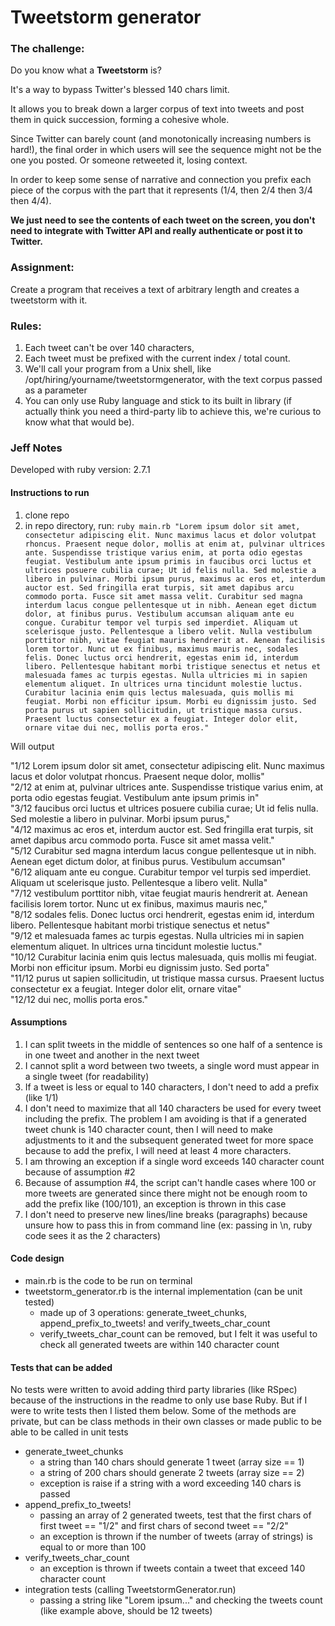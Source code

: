 # Tweetstorm generator

### The challenge:

Do you know what a **Tweetstorm** is?

It's a way to bypass Twitter's blessed 140 chars limit.

It allows you to break down a larger corpus of text into tweets and post them in quick succession, forming a cohesive whole.

Since Twitter can barely count (and monotonically increasing numbers is hard!), the final order in which users will see the sequence might not be the one you posted. Or someone retweeted it, losing context.

In order to keep some sense of narrative and connection you prefix each piece of the corpus with the part that it represents (1/4, then 2/4 then 3/4 then 4/4).

**We just need to see the contents of each tweet on the screen, you don't need to integrate with Twitter API and really authenticate or post it to Twitter.**

### Assignment:

Create a program that receives a text of arbitrary length and creates a tweetstorm with it.

### Rules:

1. Each tweet can't be over 140 characters,
2. Each tweet must be prefixed with the current index / total count.
3. We'll call your program from a Unix shell, like /opt/hiring/yourname/tweetstormgenerator, with the text corpus passed as a parameter
4. You can only use Ruby language and stick to its built in library (if actually think you need a third-party lib to achieve this, we're curious to know what that would be).

### Jeff Notes
Developed with ruby version: 2.7.1

#### Instructions to run
1) clone repo
2) in repo directory, run:
`ruby main.rb "Lorem ipsum dolor sit amet, consectetur adipiscing elit. Nunc maximus lacus et dolor volutpat rhoncus. Praesent neque dolor, mollis at enim at, pulvinar ultrices ante. Suspendisse tristique varius enim, at porta odio egestas feugiat. Vestibulum ante ipsum primis in faucibus orci luctus et ultrices posuere cubilia curae; Ut id felis nulla. Sed molestie a libero in pulvinar. Morbi ipsum purus, maximus ac eros et, interdum auctor est. Sed fringilla erat turpis, sit amet dapibus arcu commodo porta. Fusce sit amet massa velit.
           Curabitur sed magna interdum lacus congue pellentesque ut in nibh. Aenean eget dictum dolor, at finibus purus. Vestibulum accumsan aliquam ante eu congue. Curabitur tempor vel turpis sed imperdiet. Aliquam ut scelerisque justo. Pellentesque a libero velit. Nulla vestibulum porttitor nibh, vitae feugiat mauris hendrerit at. Aenean facilisis lorem tortor. Nunc ut ex finibus, maximus mauris nec, sodales felis. Donec luctus orci hendrerit, egestas enim id, interdum libero. Pellentesque habitant morbi tristique senectus et netus et malesuada fames ac turpis egestas. Nulla ultricies mi in sapien elementum aliquet.
           In ultrices urna tincidunt molestie luctus. Curabitur lacinia enim quis lectus malesuada, quis mollis mi feugiat. Morbi non efficitur ipsum. Morbi eu dignissim justo. Sed porta purus ut sapien sollicitudin, ut tristique massa cursus. Praesent luctus consectetur ex a feugiat. Integer dolor elit, ornare vitae dui nec, mollis porta eros."`

Will output

"1/12 Lorem ipsum dolor sit amet, consectetur adipiscing elit. Nunc maximus lacus et dolor volutpat rhoncus. Praesent neque dolor, mollis"<br />
"2/12 at enim at, pulvinar ultrices ante. Suspendisse tristique varius enim, at porta odio egestas feugiat. Vestibulum ante ipsum primis in"<br />
"3/12 faucibus orci luctus et ultrices posuere cubilia curae; Ut id felis nulla. Sed molestie a libero in pulvinar. Morbi ipsum purus,"<br />
"4/12 maximus ac eros et, interdum auctor est. Sed fringilla erat turpis, sit amet dapibus arcu commodo porta. Fusce sit amet massa velit."<br />
"5/12 Curabitur sed magna interdum lacus congue pellentesque ut in nibh. Aenean eget dictum dolor, at finibus purus. Vestibulum accumsan"<br />
"6/12 aliquam ante eu congue. Curabitur tempor vel turpis sed imperdiet. Aliquam ut scelerisque justo. Pellentesque a libero velit. Nulla"<br />
"7/12 vestibulum porttitor nibh, vitae feugiat mauris hendrerit at. Aenean facilisis lorem tortor. Nunc ut ex finibus, maximus mauris nec,"<br />
"8/12 sodales felis. Donec luctus orci hendrerit, egestas enim id, interdum libero. Pellentesque habitant morbi tristique senectus et netus"<br />
"9/12 et malesuada fames ac turpis egestas. Nulla ultricies mi in sapien elementum aliquet. In ultrices urna tincidunt molestie luctus."<br />
"10/12 Curabitur lacinia enim quis lectus malesuada, quis mollis mi feugiat. Morbi non efficitur ipsum. Morbi eu dignissim justo. Sed porta"<br />
"11/12 purus ut sapien sollicitudin, ut tristique massa cursus. Praesent luctus consectetur ex a feugiat. Integer dolor elit, ornare vitae"<br />
"12/12 dui nec, mollis porta eros."

#### Assumptions
1) I can split tweets in the middle of sentences so one half of a sentence is in one tweet and another in the next tweet
2) I cannot split a word between two tweets, a single word must appear in a single tweet (for readability)
3) If a tweet is less or equal to 140 characters, I don't need to add a prefix (like 1/1)
4) I don't need to maximize that all 140 characters be used for every tweet including the prefix.  The problem I am avoiding is that if a generated tweet chunk is 140 character count,
then I will need to make adjustments to it and the subsequent generated tweet for more space because to add the prefix, I will need at least 4 more characters.
5) I am throwing an exception if a single word exceeds 140 character count because of assumption #2
6) Because of assumption #4, the script can't handle cases where 100 or more tweets are generated since there might not be enough room to add the prefix like (100/101), an exception is thrown in this case
7) I don't need to preserve new lines/line breaks (paragraphs) because unsure how to pass this in from command line (ex: passing in \n, ruby code sees it as the 2 characters)


#### Code design
- main.rb is the code to be run on terminal
- tweetstorm_generator.rb is the internal implementation (can be unit tested)
    - made up of 3 operations: generate_tweet_chunks, append_prefix_to_tweets! and verify_tweets_char_count
    - verify_tweets_char_count can be removed, but I felt it was useful to check all generated tweets are within 140 character count

#### Tests that can be added
No tests were written to avoid adding third party libraries (like RSpec) because of the instructions in the readme to only use base Ruby.
But if I were to write tests then I listed them below.  Some of the methods are private, but can be class methods in their own classes or made public to be able to be called in unit tests
- generate_tweet_chunks
    - a string than 140 chars should generate 1 tweet (array size == 1)
    - a string of 200 chars should generate 2 tweets (array size == 2)
    - exception is raise if a string with a word exceeding 140 chars is passed
- append_prefix_to_tweets!
    - passing an array of 2 generated tweets, test that the first chars of first tweet == "1/2" and first chars of second tweet ==  "2/2"
    - an exception is thrown if the number of tweets (array of strings) is equal to or more than 100
- verify_tweets_char_count
    - an exception is thrown if tweets contain a tweet that exceed 140 character count
- integration tests (calling TweetstormGenerator.run)
    - passing a string like "Lorem ipsum..." and checking the tweets count (like example above, should be 12 tweets)
